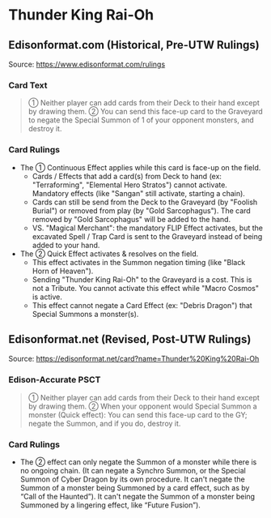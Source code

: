 # Thunder King Rai-Oh

## Edisonformat.com (Historical, Pre-UTW Rulings)

Source: https://www.edisonformat.com/rulings

### Card Text

> ① Neither player can add cards from their Deck to their hand except by drawing them. ② You can send this face-up card to the Graveyard to negate the Special Summon of 1 of your opponent monsters, and destroy it.

### Card Rulings

*   The ① Continuous Effect applies while this card is face-up on the field.
    *   Cards / Effects that add a card(s) from Deck to hand (ex: "Terraforming", "Elemental Hero Stratos") cannot activate. Mandatory effects (like "Sangan" still activate, starting a chain).
    *   Cards can still be send from the Deck to the Graveyard (by "Foolish Burial") or removed from play (by "Gold Sarcophagus"). The card removed by "Gold Sarcophagus" will be added to the hand.
    *   VS. "Magical Merchant": the mandatory FLIP Effect activates, but the excavated Spell / Trap Card is sent to the Graveyard instead of being added to your hand.
*   The ② Quick Effect activates & resolves on the field.
    *   This effect activates in the Summon negation timing (like "Black Horn of Heaven").
    *   Sending "Thunder King Rai-Oh" to the Graveyard is a cost. This is not a Tribute. You cannot activate this effect while "Macro Cosmos" is active.
    *   This effect cannot negate a Card Effect (ex: "Debris Dragon") that Special Summons a monster(s).

## Edisonformat.net (Revised, Post-UTW Rulings)

Source: https://edisonformat.net/card?name=Thunder%20King%20Rai-Oh

### Edison-Accurate PSCT

> ① Neither player can add cards from their Deck to their hand except by drawing them.
> ② When your opponent would Special Summon a monster (Quick effect):
> You can send this face-up card to the GY; negate the Summon, and if you do, destroy it.

### Card Rulings

*   The ② effect can only negate the Summon of a monster while there is no ongoing chain.
(It can negate a Synchro Summon, or the Special Summon of Cyber Dragon by its own procedure.
It can't negate the Summon of a monster being Summoned by a card effect, such as by “Call of the Haunted”).
It can't negate the Summon of a monster being Summoned by a lingering effect, like “Future Fusion”).
            